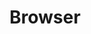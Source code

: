 ---
title: Browser
layout: post
image: /images/browser.jpg
external: https://faisalman.github.io/ua-parser-js/#demo
icons: <i class="fas fa-check-square"></i>
---